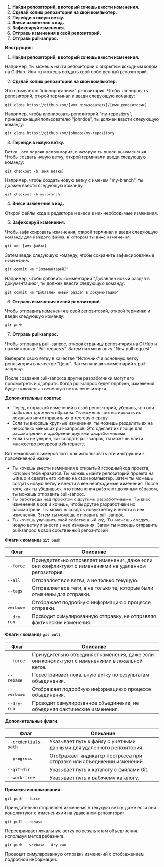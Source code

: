 
1. **Найди репозиторий, в который хочешь внести изменения.**
2. **Сделай копию репозитория на свой компьютер.**
3. **Перейди в новую ветку.**
4. **Внеси изменения в код.**
5. **Зафиксируй изменения.**
6. **Отправь изменения в свой репозиторий.**
7. **Отправь pull-запрос.**

**Инструкция:**

1. **Найди репозиторий, в который хочешь внести изменения.**

Например, ты можешь найти репозиторий с открытым исходным кодом на GitHub. Или ты можешь создать свой собственный репозиторий.

2. **Сделай копию репозитория на свой компьютер.**

Это называется "клонированием" репозитория. Чтобы клонировать репозиторий, открой терминал и введи следующую команду:

```
git clone https://github.com/[имя пользователя]/[имя репозитория]
```

Например, чтобы клонировать репозиторий "my-repository", принадлежащий пользователю "johndoe", ты должен ввести следующую команду:

```
git clone https://github.com/johndoe/my-repository
```

3. **Перейди в новую ветку.**

Ветка - это версия репозитория, в которую ты вносишь изменения. Чтобы создать новую ветку, открой терминал и введи следующую команду:

```
git checkout -b [имя ветки]
```

Например, чтобы создать новую ветку с именем "my-branch", ты должен ввести следующую команду:

```
git checkout -b my-branch
```

4. **Внеси изменения в код.**

Открой файлы кода в редакторе и внеси в них необходимые изменения.

5. **Зафиксируй изменения.**

Чтобы зафиксировать изменения, открой терминал и введи следующую команду для каждого файла, в котором ты внес изменения:

```
git add [имя файла]
```

Затем введи следующую команду, чтобы сохранить зафиксированные изменения:

```
git commit -m "[комментарий]"
```

Например, чтобы добавить комментарий "Добавлен новый раздел в документацию", ты должен ввести следующую команду:

```
git commit -m "Добавлен новый раздел в документацию"
```

6. **Отправь изменения в свой репозиторий.**

Чтобы отправить изменения в свой репозиторий, открой терминал и введи следующую команду:

```
git push
```

7. **Отправь pull-запрос.**

Чтобы отправить pull-запрос, открой страницу репозитория на GitHub и нажми кнопку "Pull requests". Затем нажми кнопку "New pull request".

Выберите свою ветку в качестве "Источник" и основную ветку репозитория в качестве "Цель". Затем напиши комментарий к pull-запросу.

После создания pull-запроса другие разработчики могут его просмотреть и одобрить. Когда pull-запрос будет одобрен, изменения будут включены в основную ветвь репозитория.

**Дополнительные советы:**

* Перед отправкой изменений в свой репозиторий, убедись, что они работают должным образом. Ты можешь протестировать их локально или отправить их в тестовую среду.
* Если ты вносишь крупные изменения, ты можешь разделить их на несколько меньших pull-запросов. Это сделает их проще для рассмотрения и одобрения другими разработчиками.
* Если ты не уверен, как создать pull-запрос, ты можешь найти множество ресурсов в Интернете.

Вот несколько примеров того, как использовать эти инструкции в повседневной жизни:

* Ты хочешь внести изменения в открытый исходный код проекта, который тебе нравится. Ты можешь найти репозиторий проекта на GitHub и сделать его копию на свой компьютер. Затем ты можешь создать новую ветку и внести в нее необходимые изменения. После того, как ты убедишься, что изменения работают должным образом, ты можешь отправить pull-запрос.
* Ты работаешь над проектом с другими разработчиками. Ты внес изменения в код и хочешь, чтобы другие разработчики их рассмотрели. Ты можешь создать новую ветку и внести в нее изменения. Затем ты можешь отправить pull-запрос.
* Ты хочешь улучшить свой собственный код. Ты можешь создать новую ветку и внести в нее изменения. Затем ты можешь отправить pull-запрос в свой собственный репозиторий

**Флаги к команде `git push`**

| Флаг | Описание |
|---|---|
| `--force` | Принудительно отправляет изменения, даже если они конфликтуют с изменениями на удаленном репозитории. |
| `--all` | Отправляет все ветви, а не только текущую. |
| `--tags` | Отправляет все теги, а не только те, которые были отмечены для отправки. |
| `--verbose` | Отображает подробную информацию о процессе отправки. |
| `--dry-run` | Проводит симулированную отправку, не отправляя фактические изменения. |

**Флаги к команде `git pull`**

| Флаг | Описание |
|---|---|
| `--force` | Принудительно объединяет изменения, даже если они конфликтуют с изменениями в локальной ветке. |
| `--rebase` | Перестраивает локальную ветку по результатам объединения. |
| `--verbose` | Отображает подробную информацию о процессе объединения. |
| `--dry-run` | Проводит симулированное объединение, не объединяя фактические изменения. |

**Дополнительные флаги**

| Флаг | Описание |
|---|---|
| `--credentials-path` | Указывает путь к файлу с учетными данными для удаленного репозитория. |
| `--progress` | Отображает индикатор прогресса при отправке или объединении изменений. |
| `--git-dir` | Указывает путь к каталогу с файлами Git. |
| `--work-tree` | Указывает путь к рабочему каталогу. |

**Примеры использования**

```
git push --force
```

Принудительно отправляет изменения в текущую ветку, даже если они конфликтуют с изменениями на удаленном репозитории.

```
git pull --rebase
```

Перестраивает локальную ветку по результатам объединения, используя метод ребазинга.

```
git push --verbose --dry-run
```

Проводит симулированную отправку изменений с отображением подробной информации.